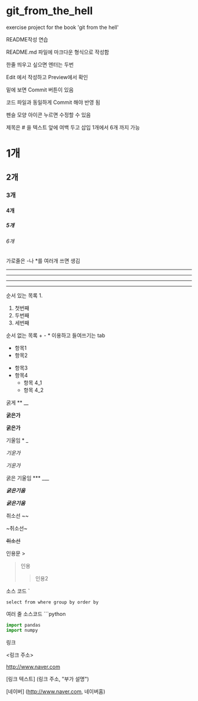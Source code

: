 # git_from_the_hell
exercise project for the book 'git from the hell'

README작성 연습

README.md 파일에 마크다운 형식으로 작성함

한줄 띄우고 싶으면 엔터는 두번

Edit 에서 작성하고 Preview에서 확인

밑에 보면 Commit 버튼이 있음

코드 파일과 동일하게 Commit 해야 반영 됨



펜슬 모양 아이콘 누르면 수정할 수 있음



제목은 # 을 텍스트 앞에 여백 두고 삽입
1개에서 6개 까지 가능

# 1개

## 2개

### 3개

#### 4개

##### 5개

###### 6개



가로줄은 -나 *를 여러개 쓰면 생김

---

- - -

***

* * *


순서 있는 목록    1.
1. 첫번째
2. 두번째
3. 세번째


순서 없는 목록     + - * 이용하고 들여쓰기는 tab
- 항목1
- 항목2
* 항목3
* 항목4
  * 항목 4_1
  * 항목 4_2 


굵게  ** __

**굵은가**

__굵은가__

기울임  * _

*기운가*

_기운가_

굵은 기울임   *** ___

***굵은기움***

___굵은기움___

취소선   ~~ 

~취소선~

~~취소선~~



인용문 >

>인용
>>인용2


소스 코드 `

`select from where group by order by`

여러 줄 소스코드 ```python

```python
import pandas
import numpy
```



링크

<링크 주소>

<http://www.naver.com>

[링크 텍스트] (링크 주소, "부가 설명")

[네이버] (http://www.naver.com, 네이버홈)
